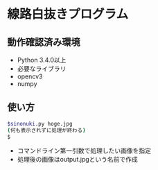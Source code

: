 # 線路白抜きプログラム

## 動作確認済み環境
 - Python 3.4.0以上
 - 必要なライブラリ
  - opencv3
  - numpy

## 使い方
```bash
$sinonuki.py hoge.jpg
(何も表示されずに処理が終わる)
$
```
+ コマンドライン第一引数で処理したい画像を指定
+ 処理後の画像はoutput.jpgという名前で作成
